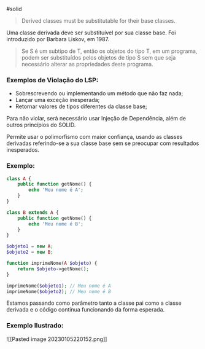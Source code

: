 #solid
> Derived classes must be substitutable for their base classes.

Uma classe derivada deve ser substituível por sua classe base. Foi introduzido por Barbara Liskov, em 1987.

> Se S é um subtipo de T, então os objetos do tipo T, em um programa, podem ser substituídos pelos objetos de tipo S sem que seja necessário alterar as propriedades deste programa.

### Exemplos de Violação do LSP:

-   Sobrescrevendo ou implementando um método que não faz nada;
-   Lançar uma exceção inesperada;
-   Retornar valores de tipos diferentes da classe base;

Para não violar, será necessário usar Injeção de Dependência, além de outros princípios do SOLID.

Permite usar o polimorfismo com maior confiança, usando as classes derivadas referindo-se a sua classe base sem se preocupar com resultados inesperados.

### Exemplo:
```php
class A {
    public function getNome() {
        echo 'Meu nome é A';
    }
}

class B extends A { 
    public function getNome() {
        echo 'Meu nome é B';
    }
}

$objeto1 = new A;
$objeto2 = new B;

function imprimeNome(A $objeto) {
    return $objeto->getNome();
}

imprimeNome($objeto1); // Meu nome é A
imprimeNome($objeto2); // Meu nome é B
```
Estamos passando como parâmetro tanto a classe pai como a classe derivada e o código continua funcionando da forma esperada.

### Exemplo Ilustrado:
![[Pasted image 20230105220152.png]]